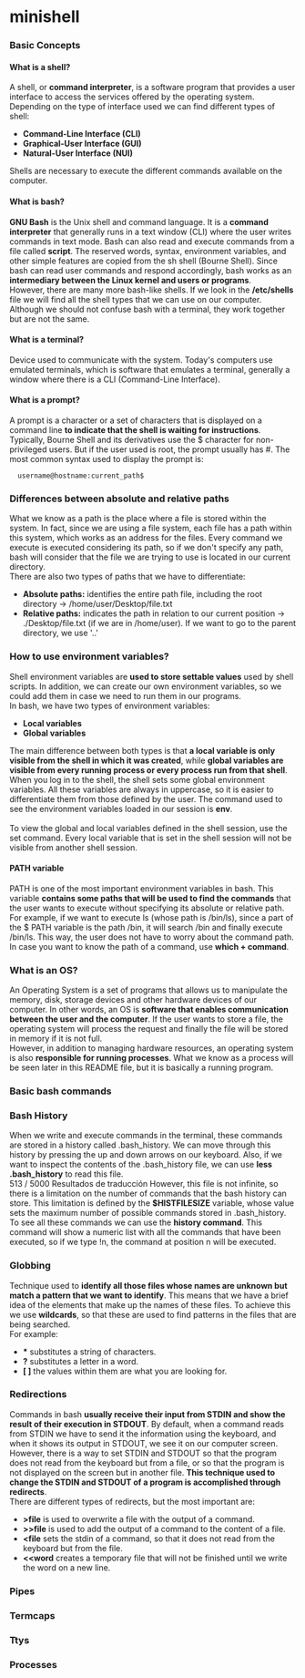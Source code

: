 # minishell

### Basic Concepts
#### What is a shell?
A shell, or **command interpreter**, is a software program that provides a user interface to access the services offered by the operating system. Depending on the type of interface used we can find different types of shell:
- **Command-Line Interface (CLI)**
- **Graphical-User Interface (GUI)**
- **Natural-User Interface (NUI)**

Shells are necessary to execute the different commands available on the computer.

#### What is bash?
**GNU Bash** is the Unix shell and command language. It is a **command interpreter** that generally runs in a text window (CLI) where the user writes commands in text mode. Bash can also read and execute commands from a file called **script**. The reserved words, syntax, environment variables, and other simple features are copied from the sh shell (Bourne Shell). Since bash can read user commands and respond accordingly, bash works as an **intermediary between the Linux kernel and users or programs**.<br>
However, there are many more bash-like shells. If we look in the **/etc/shells** file we will find all the shell types that we can use on our computer. Although we should not confuse bash with a terminal, they work together but are not the same.

#### What is a terminal?
Device used to communicate with the system. Today's computers use emulated terminals, which is software that emulates a terminal, generally a window where there is a CLI (Command-Line Interface).

#### What is a prompt?
A prompt is a character or a set of characters that is displayed on a command line **to indicate that the shell is waiting for instructions**. Typically, Bourne Shell and its derivatives use the $ character for non-privileged users. But if the user used is root, the prompt usually has #. The most common syntax used to display the prompt is:

      username@hostname:current_path$

### Differences between absolute and relative paths
What we know as a path is the place where a file is stored within the system. In fact, since we are using a file system, each file has a path within this system, which works as an address for the files. Every command we execute is executed considering its path, so if we don't specify any path, bash will consider that the file we are trying to use is located in our current directory.<br>
There are also two types of paths that we have to differentiate:
- **Absolute paths:** identifies the entire path file, including the root directory -> /home/user/Desktop/file.txt
- **Relative paths:** indicates the path in relation to our current position -> ./Desktop/file.txt (if we are in /home/user). If we want to go to the parent directory, we use '..'

### How to use environment variables?
Shell environment variables are **used to store settable values** used by shell scripts. In addition, we can create our own environment variables, so we could add them in case we need to run them in our programs.<br>
In bash, we have two types of environment variables:
- **Local variables**
- **Global variables**

The main difference between both types is that **a local variable is only visible from the shell in which it was created**, while **global variables are visible from every running process or every process run from that shell**. When you log in to the shell, the shell sets some global environment variables. All these variables are always in uppercase, so it is easier to differentiate them from those defined by the user. The command used to see the environment variables loaded in our session is **env**.<br>
<br>
To view the global and local variables defined in the shell session, use the set command. Every local variable that is set in the shell session will not be visible from another shell session.

#### PATH variable
PATH is one of the most important environment variables in bash. This variable **contains some paths that will be used to find the commands** that the user wants to execute without specifying its absolute or relative path. For example, if we want to execute ls (whose path is /bin/ls), since a part of the $ PATH variable is the path /bin, it will search /bin and finally execute /bin/ls. This way, the user does not have to worry about the command path. In case you want to know the path of a command, use **which + command**.

### What is an OS?
An Operating System is a set of programs that allows us to manipulate the memory, disk, storage devices and other hardware devices of our computer. In other words, an OS is **software that enables communication between the user and the computer**. If the user wants to store a file, the operating system will process the request and finally the file will be stored in memory if it is not full.<br>
However, in addition to managing hardware resources, an operating system is also **responsible for running processes**. What we know as a process will be seen later in this README file, but it is basically a running program.

### Basic bash commands

### Bash History
When we write and execute commands in the terminal, these commands are stored in a history called .bash_history. We can move through this history by pressing the up and down arrows on our keyboard. Also, if we want to inspect the contents of the .bash_history file, we can use **less .bash_history** to read this file.<br>
513 / 5000
Resultados de traducción
However, this file is not infinite, so there is a limitation on the number of commands that the bash history can store. This limitation is defined by the **$HISTFILESIZE** variable, whose value sets the maximum number of possible commands stored in .bash_history. To see all these commands we can use the **history command**. This command will show a numeric list with all the commands that have been executed, so if we type !n, the command at position n will be executed. 

### Globbing
Technique used to **identify all those files whose names are unknown but match a pattern that we want to identify**. This means that we have a brief idea of the elements that make up the names of these files. To achieve this we use **wildcards**, so that these are used to find patterns in the files that are being searched.<br>
For example:
<ul>
      <li><b>*</b> substitutes a string of characters.</li>
      <li><b>?</b> substitutes a letter in a word.</li>
      <li><b>[ ]</b> the values within them are what you are looking for.</li>
</ul>

### Redirections
Commands in bash **usually receive their input from STDIN and show the result of their execution in STDOUT**. By default, when a command reads from STDIN we have to send it the information using the keyboard, and when it shows its output in STDOUT, we see it on our computer screen. However, there is a way to set STDIN and STDOUT so that the program does not read from the keyboard but from a file, or so that the program is not displayed on the screen but in another file. **This technique used to change the STDIN and STDOUT of a program is accomplished through redirects**.<br>
There are different types of redirects, but the most important are:
<ul>
      <li><b>&gtfile</b> is used to overwrite a file with the output of a command.</li>
      <li><b>&gt&gtfile</b> is used to add the output of a command to the content of a file.</li>
      <li><b>&ltfile</b> sets the stdin of a command, so that it does not read from the keyboard but from the file.</li>
      <li><b>&lt&ltword</b> creates a temporary file that will not be finished until we write the word on a new line.</li>
</ul>

### Pipes
### Termcaps
### Ttys
### Processes

